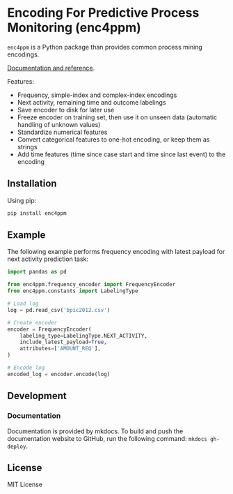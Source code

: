 # Encoding For Predictive Process Monitoring (enc4ppm)

`enc4ppm` is a Python package than provides common process mining encodings.

[Documentation and reference](https://rgraziosi-fbk.github.io/enc4ppm/).

Features:

- Frequency, simple-index and complex-index encodings
- Next activity, remaining time and outcome labelings
- Save encoder to disk for later use
- Freeze encoder on training set, then use it on unseen data (automatic handling of unknown values)
- Standardize numerical features
- Convert categorical features to one-hot encoding, or keep them as strings
- Add time features (time since case start and time since last event) to the encoding

## Installation

Using pip:

```bash
pip install enc4ppm
```

## Example

The following example performs frequency encoding with latest payload for next activity prediction task:

```python
import pandas as pd

from enc4ppm.frequency_encoder import FrequencyEncoder
from enc4ppm.constants import LabelingType

# Load log
log = pd.read_csv('bpic2012.csv')

# Create encoder
encoder = FrequencyEncoder(
    labeling_type=LabelingType.NEXT_ACTIVITY,
    include_latest_payload=True,
    attributes=['AMOUNT_REQ'],
)

# Encode log
encoded_log = encoder.encode(log)
```

## Development

### Documentation

Documentation is provided by mkdocs. To build and push the documentation website to GitHub, run the following command: `mkdocs gh-deploy`.

## License

MIT License
